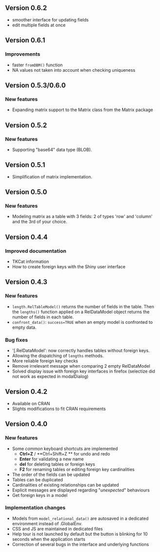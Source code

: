 <!----------------------------------------------------------------------------->
<!----------------------------------------------------------------------------->
## Version 0.6.2

- smoother interface for updating fields
- edit multiple fields at once

<!----------------------------------------------------------------------------->
<!----------------------------------------------------------------------------->
## Version 0.6.1

### Improvements

- faster `fromDBM()` function
- NA values not taken into account when checking uniqueness

<!----------------------------------------------------------------------------->
<!----------------------------------------------------------------------------->
## Version 0.5.3/0.6.0

### New features

- Expanding matrix support to the Matrix class from the Matrix package

<!----------------------------------------------------------------------------->
<!----------------------------------------------------------------------------->
## Version 0.5.2

### New features

- Supporting "base64" data type (BLOB).

<!----------------------------------------------------------------------------->
<!----------------------------------------------------------------------------->
## Version 0.5.1

- Simplification of matrix implementation.

<!----------------------------------------------------------------------------->
<!----------------------------------------------------------------------------->
## Version 0.5.0

### New features

- Modeling matrix as a table with 3 fields: 2 of types 'row' and 'column' and
the 3rd of your choice.

<!----------------------------------------------------------------------------->
<!----------------------------------------------------------------------------->
## Version 0.4.4

### Improved documentation

- TKCat information
- How to create foreign keys with the Shiny user interface

<!----------------------------------------------------------------------------->
<!----------------------------------------------------------------------------->
## Version 0.4.3

### New features

- `length.RelTableModel()` returns the number of fields in the table.
Then the `lengths()` function applied on a RelDataModel object returns
the number of fields in each table.
- `confront_data()`: `success=TRUE` when an empty model is confronted
to empty data.

### Bug fixes

- '[.RelDataModel': now correctly handles tables without foreign keys.
- Allowing the dispatching of `lengths` methods.
- More reliable foreign key checks
- Remove irrelevant message when comparing 2 empty RelDataModel
- Solved display issue with foreign key interfaces in firefox
(selectize did not work as expected in modalDialog)

<!----------------------------------------------------------------------------->
<!----------------------------------------------------------------------------->
## Version 0.4.2

- Available on CRAN
- Slights modifications to fit CRAN requirements

<!----------------------------------------------------------------------------->
<!----------------------------------------------------------------------------->
## Version 0.4.0

### New features

- Some *common* keyboard shortcuts are implemented
   - **Ctrl+Z** / **Ctrl+Shift+Z ** for undo and redo
   - **Enter** for validating a new name
   - **del** for deleting tables or foreign keys
   - **F2** for renaming tables or editing foreign key cardinalities
- The order of the fields can be updated
- Tables can be duplicated
- Cardinalities of existing relationships can be updated
- Explicit messages are displayed regarding "*unexpected*" behaviours
- Get foreign keys in a model

### Implementation changes

- Models from `model_relational_data()` are autosaved in a dedicated
environment instead of .GlobalEnv.
- CSS and JS are maintained in dedicated files
- Help tour is not launched by default but the button is blinking for
10 seconds when the application starts
- Correction of several bugs in the interface and underlying functions

